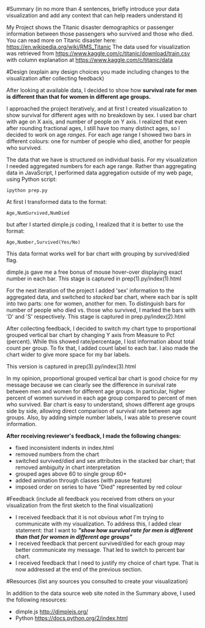 #Summary
(in no more than 4 sentences, briefly introduce your data visualization and add any context that can help readers understand it)

My Project shows the Titanic disaster demographics or passenger information between those passengers who survived and those who died.
You can read more on Titanic disaster here: https://en.wikipedia.org/wiki/RMS_Titanic
The data used for visualization was retrieved from https://www.kaggle.com/c/titanic/download/train.csv
with column explanation at https://www.kaggle.com/c/titanic/data 


#Design
(explain any design choices you made including changes to the visualization after collecting feedback)

After looking at available data, I decided to show how **survival rate for men is different than that for women in different age groups.**

I approached the project iteratively, and at first I created visualization to show survival for different ages with no breakdown by sex.
I used bar chart with age on X axis, and number of people on Y axis.
I realized that even after rounding fractional ages, I still have too many distinct ages, so I decided to work on age *ranges*.
For each age range I showed two bars in different colours: one for number of people who died, another for people who survived.

The data that we have is structured on individual basis. For my visualization I needed aggregated numbers for each age range. 
Rather than aggregating data in JavaScript, I performed data aggregation outside of my web page, using Python script:

    ipython prep.py
    
At first I transformed data to the format:

    Age,NumSurvived,NumDied
    
but after I started dimple.js coding, I realized that it is better to use the format: 

    Age,Number,Survived(Yes/No)

This data format works well for bar chart with grouping by survived/died flag.

dimple.js gave me a free bonus of mouse hover-over displaying exact number in each bar.
This stage is captured in prep(1).py/index(1).html

For the next iteration of the project I added 'sex' information to the aggregated data, and switched to *stacked* bar chart, where each bar is split into two parts:
one for women, another for men. To distinguish bars for number of people who died vs. those who survived, I marked the bars with 'D' and 'S' respectively.
This stage is captured in prep.py/index(2).html

After collecting feedback, I decided to switch my chart type to proportional grouped vertical bar chart by changing Y axis from Measure to Pct (percent).
While this showed rate/percentage, I lost information about total count per group. To fix that, I added count label to each bar.
I also made the chart wider to give more space for my bar labels.

This version is captured in prep(3).py/index(3).html

In my opinion, proportional grouped vertical bar chart is good choice for my message 
because we can clearly see the difference in survival rate between men and women for different age groups. 
In particular, higher percent of women survived in each age group compared to percent of men who survived.
Bar chart is easy to understand, shows different age groups side by side, allowing direct comparison of survival rate between age groups.
Also, by adding simple number labels, I was able to preserve count information.

**After receiving reviewer's feedback, I made the following changes:**

+ fixed inconsistent indents in index.html
+ removed numbers from the chart
+ switched survived/died and sex attributes in the stacked bar chart; that removed ambiguity in chart interpretation
+ grouped ages above 60 to single group 60+
+ added animation through classes (with pause feature)
+ imposed order on series to have "Died" represented by red colour

#Feedback
(include all feedback you received from others on your visualization from the first sketch to the final visualization)

+ I received feedback that it is not obvious *what* I'm trying to communicate with my visualization. To address this, I added clear statement: that I want to __*"show how survival rate for men is different than that for women in different age groups"*__
+ I received feedback that percent survived/died for each group may better communicate my message. That led to switch to percent bar chart.
+ I received feedback that I need to justify my choice of chart type. That is now addressed at the end of the previous section.

#Resources
(list any sources you consulted to create your visualization)

In addition to the data source web site noted in the Summary above, I used the following resources:

+ dimple.js   http://dimplejs.org/
+ Python      https://docs.python.org/2/index.html